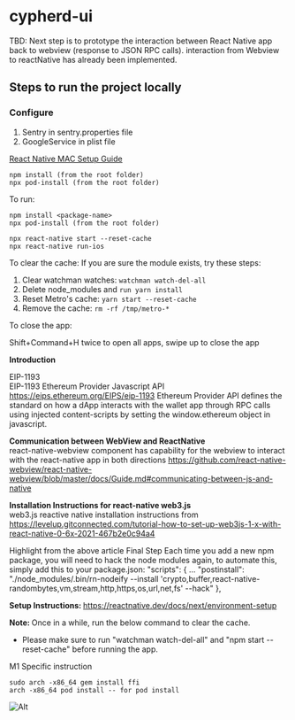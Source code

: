 # cypherd-ui

TBD: Next step is to prototype the interaction between React Native app back to webview (response to JSON RPC calls). interaction from Webview to reactNative has already been implemented.

## <B> Steps to run the project locally </B>

### Configure

1. Sentry in sentry.properties file
2. GoogleService in plist file

[React Native MAC Setup Guide](https://reactnative.dev/docs/environment-setup)

```
npm install (from the root folder)
npx pod-install (from the root folder)
```

To run:

```
npm install <package-name>
npx pod-install (from the root folder)

npx react-native start --reset-cache
npx react-native run-ios
```

To clear the cache:
If you are sure the module exists, try these steps:

1.  Clear watchman watches: `watchman watch-del-all`
2.  Delete node_modules and `run yarn install`
3.  Reset Metro's cache: `yarn start --reset-cache`
4.  Remove the cache: `rm -rf /tmp/metro-*`

To close the app:

Shift+Command+H twice to open all apps, swipe up to close the app

<B>Introduction</B>
</BR>

</B>EIP-1193</B>
</BR>
EIP-1193 Ethereum Provider Javascript API
https://eips.ethereum.org/EIPS/eip-1193
Ethereum Provider API defines the standard on how a dApp interacts with the wallet app through RPC calls using injected content-scripts by setting the window.ethereum object in javascript.

<B>Communication between WebView and ReactNative</B>
</BR>
react-native-webview component has capability for the webview to interact with the react-native app in both directions
https://github.com/react-native-webview/react-native-webview/blob/master/docs/Guide.md#communicating-between-js-and-native

<B>Installation Instructions for react-native web3.js</B></BR>
web3.js reactive native installation instructions from https://levelup.gitconnected.com/tutorial-how-to-set-up-web3js-1-x-with-react-native-0-6x-2021-467b2e0c94a4

Highlight from the above article
Final Step
Each time you add a new npm package, you will need to hack the node modules again, to automate this, simply add this to your package.json:
"scripts": {
...
"postinstall": "./node_modules/.bin/rn-nodeify --install 'crypto,buffer,react-native-randombytes,vm,stream,http,https,os,url,net,fs' --hack"
},

<B> Setup Instructions: </B>
https://reactnative.dev/docs/next/environment-setup

<B> Note: </B>
Once in a while, run the below command to clear the cache.

- Please make sure to run "watchman watch-del-all" and "npm start --reset-cache" before running the app.

M1 Specific instruction

```
sudo arch -x86_64 gem install ffi
arch -x86_64 pod install -- for pod install
```

![Alt](https://repobeats.axiom.co/api/embed/6b56a18d1d04f0be2d12cef997469095a3e92039.svg 'Repobeats analytics image')
